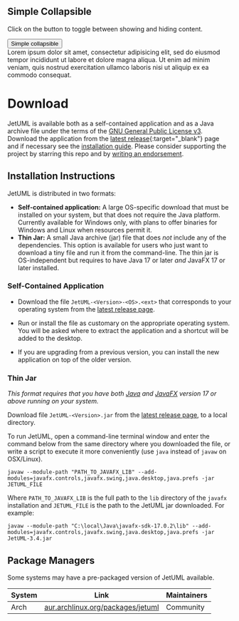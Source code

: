 <div>
  <h2>Simple Collapsible</h2>
  <p>Click on the button to toggle between showing and hiding content.</p>
  <button type="button" class="btn btn-info" data-toggle="collapse" data-target="#demo">Simple collapsible</button>
  <div id="demo" class="collapse">
    Lorem ipsum dolor sit amet, consectetur adipisicing elit,
    sed do eiusmod tempor incididunt ut labore et dolore magna aliqua. Ut enim ad minim veniam,
    quis nostrud exercitation ullamco laboris nisi ut aliquip ex ea commodo consequat.
  </div>
</div>

# Download

JetUML is available both as a self-contained application and as a Java archive file under the terms of the [GNU General Public License v3](https://www.gnu.org/licenses/gpl.html). Download the application from the [latest release](https://github.com/prmr/JetUML/releases){:target="_blank"} page and if necessary see the [installation guide](#installation-instructions). Please consider supporting the project by starring this repo and by [writing an endorsement](mailto:jetuml@cs.mcgill.ca).

## Installation Instructions

JetUML is distributed in two formats:

* **Self-contained application:** A large OS-specific download that must be installed on your system, but that does not require the Java platform. Currently available for Windows only, with plans to offer binaries for Windows and Linux when resources permit it.
* **Thin Jar:** A small Java archive (jar) file that does _not_ include any of the dependencies. This option is available for users who just want to download a tiny file and run it from the command-line. The thin jar is OS-independent but requires to have Java 17 or later *and* JavaFX 17 or later installed. 

### Self-Contained Application

* Download the file `JetUML-<Version>-<OS>.<ext>` that corresponds to your operating system from the [latest release page](https://github.com/prmr/JetUML/releases).

* Run or install the file as customary on the appropriate operating system. You will be asked where to extract the application and a shortcut will be added to the desktop. 

* If you are upgrading from a previous version, you can install the new application on top of the older version.

### Thin Jar

*This format requires that you have both [Java](https://openjdk.java.net/) and [JavaFX](https://openjfx.io/) version 17 or above running on your system.* 

Download file `JetUML-<Version>.jar` from the [latest release page](https://github.com/prmr/JetUML/releases), to a local directory. 

To run JetUML, open a command-line terminal window and enter the command below from the same directory where you downloaded the file, or write a script to execute it more conveniently (use `java` instead of `javaw` on OSX/Linux).

```shell
javaw --module-path "PATH_TO_JAVAFX_LIB" --add-modules=javafx.controls,javafx.swing,java.desktop,java.prefs -jar JETUML_FILE
```

Where `PATH_TO_JAVAFX_LIB` is the full path to the `lib` directory of the `javafx` installation and `JETUML_FILE` is the path to the JetUML jar downloaded. For example:

```shell
javaw --module-path "C:\local\Java\javafx-sdk-17.0.2\lib" --add-modules=javafx.controls,javafx.swing,java.desktop,java.prefs -jar JetUML-3.4.jar
```

## Package Managers

Some systems may have a pre-packaged version of JetUML available.

| System | Link | Maintainers |
|--------|------|-------------|
| Arch   | [aur.archlinux.org/packages/jetuml](https://aur.archlinux.org/packages/jetuml) | Community   |
